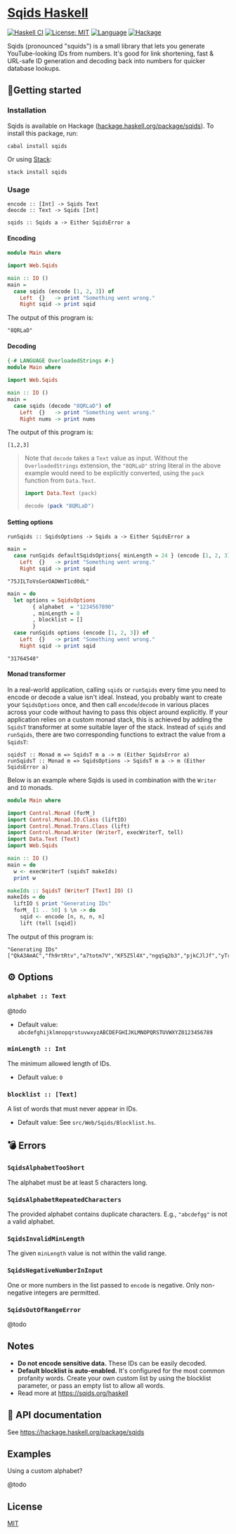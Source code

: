 # [Sqids Haskell](https://sqids.org/haskell)

[![Haskell CI](https://github.com/sqids/sqids-haskell/actions/workflows/haskell.yml/badge.svg)](https://github.com/sqids/sqids-haskell/actions/workflows/haskell.yml)
[![License: MIT](https://img.shields.io/badge/license-MIT-yellow.svg)](https://opensource.org/licenses/MIT)
[![Language](https://img.shields.io/badge/language-Haskell-orange.svg)](https://www.haskell.org/)
[![Hackage](https://img.shields.io/hackage/v/sqids.svg)](https://hackage.haskell.org/package/sqids)

Sqids (pronounced "squids") is a small library that lets you generate YouTube-looking IDs from numbers. It's good for link shortening, fast & URL-safe ID generation and decoding back into numbers for quicker database lookups.

## 🏃Getting started

### Installation

Sqids is available on Hackage ([hackage.haskell.org/package/sqids](https://hackage.haskell.org/package/sqids)). To install this package, run:

```
cabal install sqids
```

Or using [Stack](https://docs.haskellstack.org/en/stable/):

```
stack install sqids
```

### Usage

```
encode :: [Int] -> Sqids Text
deocde :: Text -> Sqids [Int]

sqids :: Sqids a -> Either SqidsError a
```

#### Encoding

```haskell
module Main where

import Web.Sqids

main :: IO ()
main =
  case sqids (encode [1, 2, 3]) of
    Left  {}   -> print "Something went wrong."
    Right sqid -> print sqid
```

The output of this program is:

```
"8QRLaD"
```

#### Decoding

```haskell
{-# LANGUAGE OverloadedStrings #-}
module Main where

import Web.Sqids

main :: IO ()
main =
  case sqids (decode "8QRLaD") of
    Left  {}   -> print "Something went wrong."
    Right nums -> print nums
```

The output of this program is:

```
[1,2,3]
```

> Note that `decode` takes a `Text` value as input. Without the `OverloadedStrings` extension, the `"8QRLaD"` string literal in the above example would need to be explicitly converted, using the `pack` function from `Data.Text`.
>
> ```haskell
> import Data.Text (pack)
> ```
>
> ```haskell
> decode (pack "8QRLaD")
> ```

#### Setting options

```
runSqids :: SqidsOptions -> Sqids a -> Either SqidsError a
```

```haskell
main =
  case runSqids defaultSqidsOptions{ minLength = 24 } (encode [1, 2, 3]) of
    Left  {}   -> print "Something went wrong."
    Right sqid -> print sqid
```

```
"75JILToVsGerOADWmT1cd0dL"
```

```haskell
main = do
  let options = SqidsOptions
        { alphabet  = "1234567890"
        , minLength = 8
        , blocklist = []
        }
  case runSqids options (encode [1, 2, 3]) of
    Left  {}   -> print "Something went wrong."
    Right sqid -> print sqid
```

```
"31764540"
```

#### Monad transformer

In a real-world application, calling `sqids` or `runSqids` every time you need 
to encode or decode a value isn't ideal. Instead, you probably want to create 
your `SqidsOptions` once, and then call `encode`/`decode` in various places 
across your code without having to pass this object around explicitly. If your 
application relies on a custom monad stack, this is achieved by adding the 
`SqidsT` transformer at some suitable layer of the stack. Instead of `sqids` 
and `runSqids`, there are two corresponding functions to extract the value from
a `SqidsT`:

```
sqidsT :: Monad m => SqidsT m a -> m (Either SqidsError a)
runSqidsT :: Monad m => SqidsOptions -> SqidsT m a -> m (Either SqidsError a)
```

Below is an example where Sqids is used in combination with the `Writer` and 
`IO` monads.

```haskell
module Main where

import Control.Monad (forM_)
import Control.Monad.IO.Class (liftIO)
import Control.Monad.Trans.Class (lift)
import Control.Monad.Writer (WriterT, execWriterT, tell)
import Data.Text (Text)
import Web.Sqids

main :: IO ()
main = do
  w <- execWriterT (sqidsT makeIds)
  print w

makeIds :: SqidsT (WriterT [Text] IO) ()
makeIds = do
  liftIO $ print "Generating IDs"
  forM_ [1 .. 50] $ \n -> do
    sqid <- encode [n, n, n, n]
    lift (tell [sqid])
```

The output of this program is:

```
"Generating IDs"
["QkA3AmAC","fh9rtRtv","a7totm7V","KF5Z5l4X","ngqSq2b3","pjkCJlJf","yTrOSYSQ","HKVia9J2","0gTF2Zr3","jiw7wbw1","PtNNFWFA","I0vlvGvD","08TV2Sr5","UPLILMlD","ut2A2D20","Inv5vZvK","pDkBJTJJ","P1N8FRFr","R2eqeYeY","Ki5o5Q4U","1k70bzbD","dK4cE6Es","1L7XbJbZ","FyGjG1G0","ZEMReNre","aKtMte79","UtLNL9li","o6lElt2f","1w7ebtbl","nuqNqqbk","HlVSaOJ9","IKvdvave","3cWkDSD9","oQlzlc2C","RrezeDeC","OhJcJoVR","OEJFJzVJ","oplJlm2F","u8292F2H","FZGiGzGI","dN40E9EO","Q0AdAhAR","HJVzaaJC","s08YCUdX","sW8UCadW","ZaMNekrp","X4bsWS4Z","OoJIJEVj","Rqe1eTey","3aWYDXDs"]
```

## ⚙️ Options

### `alphabet :: Text`

@todo

* Default value: `abcdefghijklmnopqrstuvwxyzABCDEFGHIJKLMNOPQRSTUVWXYZ0123456789`

### `minLength :: Int`

The minimum allowed length of IDs.

* Default value: `0`

### `blocklist :: [Text]`

A list of words that must never appear in IDs.

* Default value: See `src/Web/Sqids/Blocklist.hs`.

## 💣 Errors

### `SqidsAlphabetTooShort`

The alphabet must be at least 5 characters long.

### `SqidsAlphabetRepeatedCharacters`

The provided alphabet contains duplicate characters. E.g., `"abcdefgg"` is not
a valid alphabet.

### `SqidsInvalidMinLength`

The given `minLength` value is not within the valid range.

### `SqidsNegativeNumberInInput`

One or more numbers in the list passed to `encode` is negative. Only
non-negative integers are permitted.

### `SqidsOutOfRangeError`

@todo

## Notes

- **Do not encode sensitive data.** These IDs can be easily decoded.
- **Default blocklist is auto-enabled.** It's configured for the most common profanity words. Create your own custom list by using the blocklist parameter, or pass an empty list to allow all words.
- Read more at https://sqids.org/haskell

## 📄 API documentation

See https://hackage.haskell.org/package/sqids

## Examples

Using a custom alphabet?

@todo

## License

[MIT](LICENSE)
